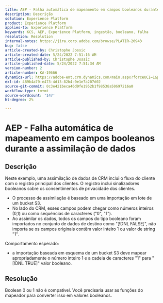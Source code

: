 ```yaml
---
title: AEP - Falha automática de mapeamento em campos booleanos durante a assimilação de dados
description: Descrição
solution: Experience Platform
product: Experience Platform
applies-to: Experience Platform
keywords: KCS, AEP, Experience Platform, ingestão, booleano, falha
resolution: Resolution
internal-notes: https://jira.corp.adobe.com/browse/PLATIR-20943
bug: false
article-created-by: Christophe Jossic
article-created-date: 5/24/2022 7:51:16 AM
article-published-by: Christophe Jossic
article-published-date: 5/24/2022 7:51:34 AM
version-number: 2
article-number: KA-19666
dynamics-url: https://adobe-ent.crm.dynamics.com/main.aspx?forceUCI=1&pagetype=entityrecord&etn=knowledgearticle&id=7a9aa847-36db-ec11-a7b6-0022480b01c6
exl-id: 489b4a70-e473-4d13-82b4-0e1e7a207d02
source-git-commit: 0c3e421beca46d9fe1952b1f98538a50697216a0
workflow-type: tm+mt
source-wordcount: '147'
ht-degree: 2%

---
```


# AEP - Falha automática de mapeamento em campos booleanos durante a assimilação de dados

## Descrição


Neste exemplo, uma assimilação de dados de CRM inclui o fluxo do cliente com o registro principal dos clientes. O registro inclui sinalizadores booleanos sobre os consentimentos de privacidade dos clientes.

- O processo de assimilação é baseado em uma importação em lote de um bucket S3.
- No lado do CRM, esses campos podem chegar como números inteiros (0,1) ou como sequências de caracteres (&quot;0&quot;, &quot;1&quot;).
- Ao assimilar os dados, todos os campos do tipo booleano foram importados no conjunto de dados de destino como &quot;[!DNL FALSE]&quot;, não importa se os campos originais contêm valor inteiro 1 ou valor de string &quot;1&quot;.


Comportamento esperado:

- a importação baseada em esquema de um bucket S3 deve mapear apropriadamente o número inteiro 1 e a cadeia de caracteres &quot;1&quot; para &quot;[!DNL TRUE]&quot; valor booleano.





## Resolução


Boolean 0 ou 1 não é compatível. Você precisaria usar as funções do mapeador para converter isso em valores booleanos.
